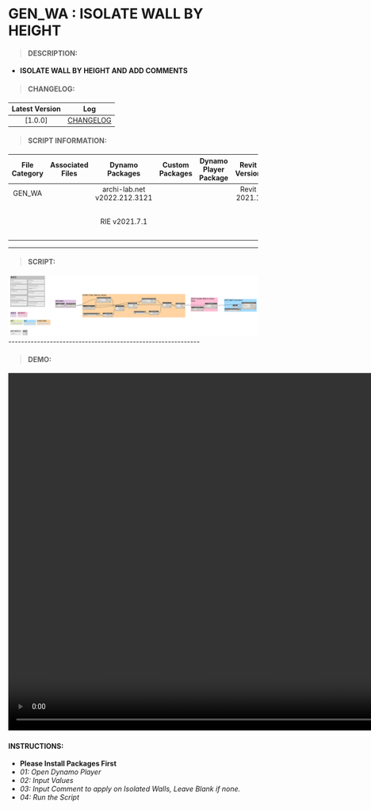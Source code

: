 # GEN_WA : ISOLATE WALL BY HEIGHT

> #### DESCRIPTION: 
- **ISOLATE WALL BY HEIGHT AND ADD COMMENTS**

> #### CHANGELOG:

| Latest Version | Log |
| :-------: | :----: | 
|[1.0.0] | [CHANGELOG](/_scripts/_general/WALLS/changelog/GEN_WA_IsolateWallByHeight.md) |

> #### SCRIPT INFORMATION: 

| File Category | Associated Files | Dynamo Packages | Custom Packages | Dynamo Player Package | Revit Version | Author | Reviewed By | File Name & Location | 
| :-------: | :----: | :---: | :---: | :---: | :---: | :---: | :---: | :--: |
| GEN_WA |  | archi-lab.net v2022.212.3121 | | | Revit 2021.1 | Abjeet Singh | | GEN_WA_IsolateWallByHeight V1.0.0 |
|        |  | RIE v2021.7.1 | | |              |              | | (https://bimcapcom.sharepoint.com/:u:/s/BCP-Main/EeMgGav-khtFlZ1eQObxaGkBpZg5Jo2_VsuD3OL757cpng?e=vHApfx) |
------------------------------------------------------------
> #### SCRIPT: 

<img src="./_scripts/_general/WALLS/images/GEN_WA_IsolateWallByHeight.png">
------------------------------------------------------------

> #### DEMO: 

<video width="1280" height="720" controls>
 <source src="./_scripts/_general/WALLS/demo/GEN_WA_IsolateWallByHeight.mp4" type="video/mp4">
</video>

#### INSTRUCTIONS: 
- **Please Install Packages First**
- *01: Open Dynamo Player*
- *02: Input Values*
- *03: Input Comment to apply on Isolated Walls, Leave Blank if none.*
- *04: Run the Script*